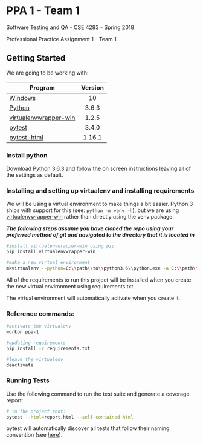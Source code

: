 # PPA 1 - Team 1

Software Testing and QA - CSE 4283 - Spring 2018

Professional Practice Assignment 1 - Team 1

## Getting Started
We are going to be working with: 

| Program                                                                     | Version |
| --------------------------------------------------------------------------- | :-----: |
| [Windows](https://www.microsoft.com/en-us/software-download/windows10)      | 10      | 
| [Python](https://www.python.org/)                                           | 3.6.3   |
| [virtualenvwrapper-win](https://pypi.python.org/pypi/virtualenvwrapper-win) | 1.2.5   |
| [pytest](https://docs.pytest.org/en/latest/)                                | 3.4.0   |
| [pytest-html](https://pypi.python.org/pypi/pytest-html)                     | 1.16.1  |

### Install python
Download [Python 3.6.3](https://www.python.org/downloads/release/python-363/) and follow 
the on screen instructions leaving all of the settings as default.

### Installing and setting up virtualenv and installing requirements
We will be using a virtual environment to make things a bit easier.  Python 3 ships with 
support for this (see: `python -m venv -h`), but we are using 
[virtualenvwrapper-win](https://pypi.python.org/pypi/virtualenvwrapper-win) rather than 
directly using the venv package.


**_The following steps assume you have cloned the repo using your preferred method of git 
and navigated to the directory that it is located in_**

``` bash
#install virtualenvwrapper-win using pip
pip install virtualenvwrapper-win

#make a new virtual environment
mkvirtualenv --python=C:\\path\\to\\python3.6\\python.exe -a C:\\path\\to\\ppa-1-sw-testing-qa-spring-2018-team-1 -r requirements.txt ppa-1

```

All of the requirements to run this project will be installed when you create the new virtual 
environment using requirements.txt

The virtual environment will automatically activate when you create it.

### Reference commands:
``` bash
#activate the virtualenv
workon ppa-1

#updating requirements
pip install -r requirements.txt

#leave the virtualenv
deactivate
```

### Running Tests

Use the following command to run the test suite and generate a coverage report:

``` bash
# in the project root:
pytest --html=report.html --self-contained-html
```

pytest will automatically discover all tests that follow their naming convention 
(see [here](https://docs.pytest.org/en/latest/goodpractices.html#test-discovery)).